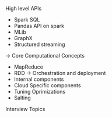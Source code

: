 High level APIs
- Spark SQL
- Pandas API on spark
- MLib
- GraphX
-  Structured streaming


-> Core Computational Concepts
- MapReduce
- RDD
-> Orchestration and deployment
- Internal components
- Cloud Specific components
- Tuning
Oprimizations
- Salting




Interview Topics
